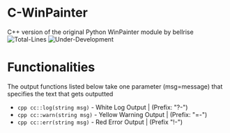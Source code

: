 # C-WinPainter
C++ version of the original Python WinPainter module by bellrise
![Total-Lines](https://img.shields.io/badge/Total_Lines-1-green?style=flat-square)
![Under-Development](https://img.shields.io/badge/Under-Development-pink?style=flat-square)


# Functionalities 
The output functions listed below take one parameter (msg=message) that specifies the text that gets outputted
- ```cpp cc::log(string msg)```  - White Log Output      | (Prefix: "?-")
- ```cpp cc::warn(string msg)``` - Yellow Warning Output | (Prefix: "=-") 
- ```cpp cc::err(string msg)```  - Red Error Output      | (Prefix  "!-")
